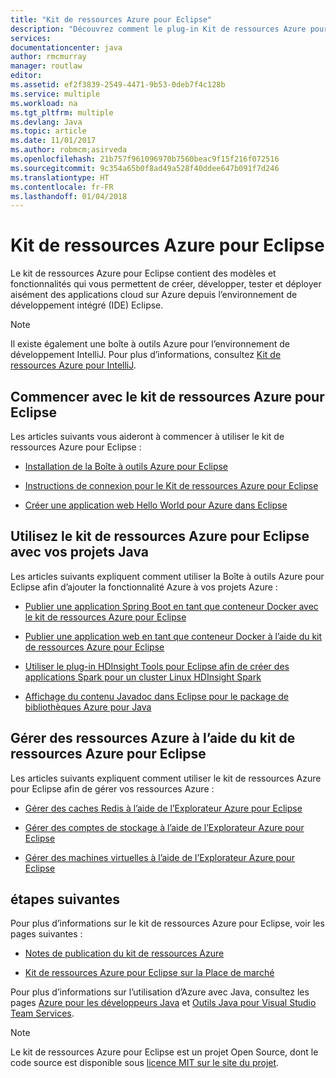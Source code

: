 ```yaml
---
title: "Kit de ressources Azure pour Eclipse"
description: "Découvrez comment le plug-in Kit de ressources Azure pour Eclipse permet de créer et de déployer des applications cloud sur Azure."
services: 
documentationcenter: java
author: rmcmurray
manager: routlaw
editor: 
ms.assetid: ef2f3839-2549-4471-9b53-0deb7f4c128b
ms.service: multiple
ms.workload: na
ms.tgt_pltfrm: multiple
ms.devlang: Java
ms.topic: article
ms.date: 11/01/2017
ms.author: robmcm;asirveda
ms.openlocfilehash: 21b757f961096970b7560beac9f15f216f072516
ms.sourcegitcommit: 9c354a65b0f8ad49a528f40ddee647b091f7d246
ms.translationtype: HT
ms.contentlocale: fr-FR
ms.lasthandoff: 01/04/2018
---
```

# <a name="azure-toolkit-for-eclipse"></a>Kit de ressources Azure pour Eclipse

Le kit de ressources Azure pour Eclipse contient des modèles et fonctionnalités qui vous permettent de créer, développer, tester et déployer aisément des applications cloud sur Azure depuis l’environnement de développement intégré (IDE) Eclipse.

> [!NOTE]
> 
> Il existe également une boîte à outils Azure pour l’environnement de développement IntelliJ. Pour plus d’informations, consultez [Kit de ressources Azure pour IntelliJ](../intellij/azure-toolkit-for-intellij.md).
> 

## <a name="get-started-with-the-azure-toolkit-for-eclipse"></a>Commencer avec le kit de ressources Azure pour Eclipse
Les articles suivants vous aideront à commencer à utiliser le kit de ressources Azure pour Eclipse :

* [Installation de la Boîte à outils Azure pour Eclipse](azure-toolkit-for-eclipse-installation.md)

* [Instructions de connexion pour le Kit de ressources Azure pour Eclipse](azure-toolkit-for-eclipse-sign-in-instructions.md)

* [Créer une application web Hello World pour Azure dans Eclipse](azure-toolkit-for-eclipse-create-hello-world-web-app.md)

## <a name="use-the-azure-toolkit-for-eclipse-with-your-java-projects"></a>Utilisez le kit de ressources Azure pour Eclipse avec vos projets Java
Les articles suivants expliquent comment utiliser la Boîte à outils Azure pour Eclipse afin d’ajouter la fonctionnalité Azure à vos projets Azure :

* [Publier une application Spring Boot en tant que conteneur Docker avec le kit de ressources Azure pour Eclipse](azure-toolkit-for-eclipse-publish-spring-boot-docker-app.md)

* [Publier une application web en tant que conteneur Docker à l’aide du kit de ressources Azure pour Eclipse](azure-toolkit-for-eclipse-publish-as-docker-container.md)

* [Utiliser le plug-in HDInsight Tools pour Eclipse afin de créer des applications Spark pour un cluster Linux HDInsight Spark](/azure/hdinsight/hdinsight-apache-spark-eclipse-tool-plugin)

* [Affichage du contenu Javadoc dans Eclipse pour le package de bibliothèques Azure pour Java](azure-toolkit-for-eclipse-displaying-javadoc-content-for-azure-libraries.md)

## <a name="manage-azure-resources-using-the-azure-toolkit-for-eclipse"></a>Gérer des ressources Azure à l’aide du kit de ressources Azure pour Eclipse
Les articles suivants expliquent comment utiliser le kit de ressources Azure pour Eclipse afin de gérer vos ressources Azure :

* [Gérer des caches Redis à l’aide de l’Explorateur Azure pour Eclipse](azure-toolkit-for-eclipse-managing-redis-caches-using-azure-explorer.md)

* [Gérer des comptes de stockage à l’aide de l’Explorateur Azure pour Eclipse](azure-toolkit-for-eclipse-managing-storage-accounts-using-azure-explorer.md)

* [Gérer des machines virtuelles à l’aide de l’Explorateur Azure pour Eclipse](azure-toolkit-for-eclipse-managing-virtual-machines-using-azure-explorer.md)

## <a name="next-steps"></a>étapes suivantes

Pour plus d’informations sur le kit de ressources Azure pour Eclipse, voir les pages suivantes :

* [Notes de publication du kit de ressources Azure](https://github.com/Microsoft/azure-tools-for-java/releases)

* [Kit de ressources Azure pour Eclipse sur la Place de marché](http://marketplace.eclipse.org/content/azure-toolkit-eclipse)

Pour plus d’informations sur l’utilisation d’Azure avec Java, consultez les pages [Azure pour les développeurs Java](https://docs.microsoft.com/java/azure/) et [Outils Java pour Visual Studio Team Services](https://java.visualstudio.com/).

<!-- [!INCLUDE [azure-toolkit-for-eclipse-additional-resources](../includes/azure-toolkit-for-eclipse-additional-resources.md)] -->

> [!NOTE]
> 
> Le kit de ressources Azure pour Eclipse est un projet Open Source, dont le code source est disponible sous [licence MIT sur le site du projet](https://github.com/microsoft/azure-tools-for-java).
> 

<!-- URL List -->

[Azure for Java Developers]: https://docs.microsoft.com/java/azure
[Java Tools for Visual Studio Team Services]: https://java.visualstudio.com/

<!-- Temporarily Deprecated URLs -->

<!-- [Deploying large deployments](azure-toolkit-for-eclipse-deploying-large-deployments.md) -->
<!-- [How to Maintain Session Data with Session Affinity]: http://go.microsoft.com/fwlink/?LinkID=699539 -->
<!-- [How to Use Co-located Caching]: http://go.microsoft.com/fwlink/?LinkID=699542 -->
<!-- [How to Use Dedicated Caching]: http://go.microsoft.com/fwlink/?LinkID=699543 -->
<!-- [How to Use JMS with AMQP 1.0 in Azure with Eclipse]: http://go.microsoft.com/fwlink/?LinkID=699544 -->
<!-- [How to Use SSL Offloading]: http://go.microsoft.com/fwlink/?LinkID=699545 -->
<!-- [SSL Offloading]: http://go.microsoft.com/fwlink/?LinkID=699549 -->
<!-- [Using the Azure Service Runtime Library in JSP]: http://go.microsoft.com/fwlink/?LinkID=699551 -->
<!-- [How to Authenticate Web Users with Azure Access Control Service Using Eclipse]: /azure/active-directory/active-directory-java-authenticate-users-access-control-eclipse.md -->
<!-- [Debug a Java Web App on Azure in Eclipse]: /azure/app-service-web/app-service-web-debug-java-web-app-in-eclipse.md -->
<!-- [Debugging Azure Applications in Eclipse]: azure-toolkit-for-eclipse-debugging-azure-applications.md -->

<!-- Legacy MSDN URL = https://msdn.microsoft.com/library/azure/hh694271.aspx -->

